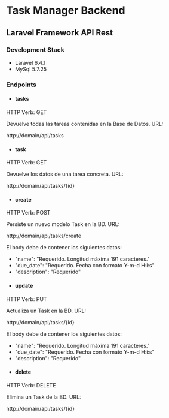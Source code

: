 # Task Manager Backend
## Laravel Framework API Rest

### Development Stack
* Laravel 6.4.1
* MySql 5.7.25

### Endpoints
- #### tasks
HTTP Verb: GET

Devuelve todas las tareas contenidas en la Base de Datos. URL:

http://domain/api/tasks

- #### task
HTTP Verb: GET

Devuelve los datos de una tarea concreta. URL:

http://domain/api/tasks/{id}

- #### create
HTTP Verb: POST

Persiste un nuevo modelo Task en la BD. URL:

http://domain/api/tasks/create


El body debe de contener los siguientes datos:
* "name": "Requerido. Longitud máxima 191 caracteres."
* "due_date": "Requerido. Fecha con formato Y-m-d H:i:s"
* "description": "Requerido"

- #### update
HTTP Verb: PUT

Actualiza un Task en la BD. URL:

http://domain/api/tasks/{id}


El body debe de contener los siguientes datos:
* "name": "Requerido. Longitud máxima 191 caracteres."
* "due_date": "Requerido. Fecha con formato Y-m-d H:i:s"
* "description": "Requerido"

- #### delete
HTTP Verb: DELETE

Elimina un Task de la BD. URL:

http://domain/api/tasks/{id}